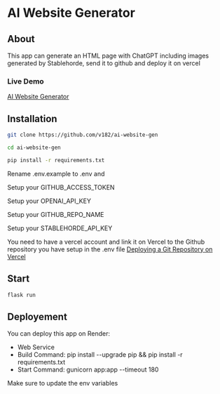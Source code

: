 # AI Website Generator



## About
This app can generate an HTML page with ChatGPT including images generated by Stablehorde, send it to github and deploy it on vercel

### Live Demo

[AI Website Generator](https://ai-website-generator.onrender.com/) 



## Installation

```sh
git clone https://github.com/v182/ai-website-gen
```


```sh
cd ai-website-gen
```

```sh
pip install -r requirements.txt
```

Rename .env.example to .env and 

Setup your GITHUB_ACCESS_TOKEN

Setup your OPENAI_API_KEY

Setup your GITHUB_REPO_NAME

Setup your STABLEHORDE_API_KEY

You need to have a vercel account and link it on Vercel to the Github repository you have setup in the .env file
[Deploying a Git Repository on Vercel](https://vercel.com/docs/concepts/deployments/git#deploying-a-git-repository) 


## Start

```sh
flask run
```


## Deployement

You can deploy this app on Render:

- Web Service
- Build Command: pip install --upgrade pip && pip install -r requirements.txt
- Start Command: gunicorn app:app --timeout 180

Make sure to update the env variables


